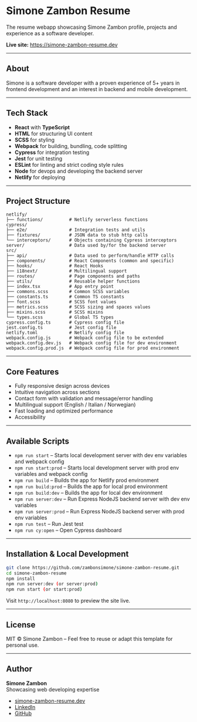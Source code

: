 # Simone Zambon Resume

The resume webapp showcasing Simone Zambon profile, projects and experience as a software developer.

**Live site:** https://simone-zambon-resume.dev

---

## About

Simone is a software developer with a proven experience of 5+ years in frontend development and an interest in backend and mobile development.

---

## Tech Stack

- **React** with **TypeScript**
- **HTML** for structuring UI content
- **SCSS** for styling
- **Webpack** for building, bundling, code splitting
- **Cypress** for integration testing
- **Jest** for unit testing
- **ESLint** for linting and strict coding style rules
- **Node** for devops and developing the backend server
- **Netlify** for deploying

---

## Project Structure

```
netlify/
├── functions/          # Netlify serverless functions
cypress/
├── e2e/                # Integration tests and utils
├── fixtures/           # JSON data to stub http calls
└── interceptors/       # Objects containing Cypress interceptors
server/                 # Data used by/for the backend server
src/
├── api/                # Data used to perform/handle HTTP calls
├── components/         # React Components (common and specific)
├── hooks/              # React Hooks
├── i18next/            # Multilingual support
├── routes/             # Page components and paths
├── utils/              # Reusable helper functions
├── index.tsx           # App entry point
├── commons.scss        # Common SCSS variables
├── constants.ts        # Common TS constants
├── font.scss           # SCSS font values
├── metrics.scss        # SCSS sizing and spaces values
├── mixins.scss         # SCSS mixins
└── types.scss          # Global TS types
cypress.config.ts       # Cypress config file
jest.config.ts          # Jest config file
netlify.toml            # Netlify config file
webpack.config.js       # Webpack config file to be extended
webpack.config.dev.js   # Webpack config file for dev environment
webpack.config.prod.js  # Webpack config file for prod environment
```

---

## Core Features

- Fully responsive design across devices
- Intuitive navigation across sections
- Contact form with validation and message/error handling
- Multilingual support (English / Italian / Norwegian)
- Fast loading and optimized performance
- Accessibility

---

## Available Scripts
    
- `npm run start` – Starts local development server with dev env variables and webpack config 
- `npm run start:prod` – Starts local development server with prod env variables and webpack config 
- `npm run build` – Builds the app for Netlify prod environment
- `npm run build:prod` – Builds the app for local prod environment
- `npm run build:dev` – Builds the app for local dev environment
- `npm run server:dev` – Run Express NodeJS backend server with dev env variables  
- `npm run server:prod` – Run Express NodeJS backend server with prod env variables  
- `npm run test` – Run Jest test
- `npm run cy:open` – Open Cypress dashboard

---

## Installation & Local Development

```bash
git clone https://github.com/zambonsimone/simone-zambon-resume.git
cd simone-zambon-resume
npm install
npm run server:dev (or server:prod)
npm run start (or start:prod)
```

Visit `http://localhost:8080` to preview the site live.

---

## License

MIT © Simone Zambon – Feel free to reuse or adapt this template for personal use.

---

## Author

**Simone Zambon**  
Showcasing web developing expertise 
- [simone-zambon-resume.dev](https://simone-zambon-resume.dev)
- [LinkedIn](https://www.linkedin.com/in/simone-zambon-2ab164169/)
- [GitHub](https://github.com/zambonsimone)